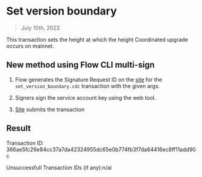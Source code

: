# Set version boundary
> July 10th, 2023


This transaction sets the height at which the height Coordinated upgrade occurs on mainnet.

## New method using Flow CLI multi-sign

1. Flow generates the Signature Request ID on the [site](https://flow-multisig-git-service-account-onflow.vercel.app/mainnet) for the `set_version_boundary.cdc` transaction with the given args.

2. Signers sign the service account key using the web tool.

3. [Site](https://flow-multisig-git-service-account-onflow.vercel.app/mainnet) submits the transaction

## Result

Transaction ID: 366ae5fc26e84cc37a7da42324955dc65e0b774fb3f7da64416ec8ff11add90c

Unsuccessfull Transaction IDs  (if any):n/ai